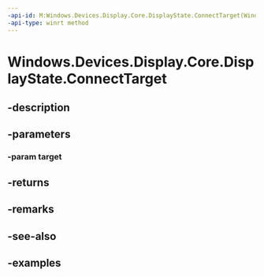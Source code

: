 ```yaml
---
-api-id: M:Windows.Devices.Display.Core.DisplayState.ConnectTarget(Windows.Devices.Display.Core.DisplayTarget)
-api-type: winrt method
---
```


<!-- Method syntax.
public DisplayPath DisplayState.ConnectTarget(DisplayTarget target)
-->

# Windows.Devices.Display.Core.DisplayState.ConnectTarget

## -description

## -parameters
### -param target

## -returns

## -remarks

## -see-also

## -examples


